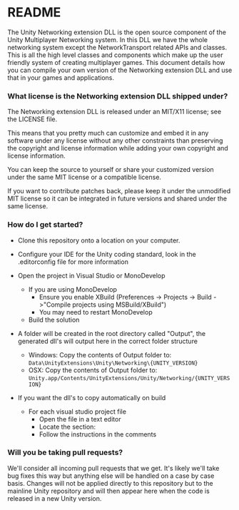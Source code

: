 # README #

The Unity Networking extension DLL is the open source component of the Unity Multiplayer Networking system. In this DLL we have the whole networking system except the NetworkTransport related APIs and classes. This is all the high level classes and components which make up the user friendly system of creating multiplayer games. This document details how you can compile your own version of the Networking extension DLL and use that in your games and applications.

### What license is the Networking extension DLL shipped under? ###
The Networking extension DLL is released under an MIT/X11 license; see the LICENSE file.

This means that you pretty much can customize and embed it in any software under any license without any other constraints than preserving the copyright and license information while adding your own copyright and license information.

You can keep the source to yourself or share your customized version under the same MIT license or a compatible license.

If you want to contribute patches back, please keep it under the unmodified MIT license so it can be integrated in future versions and shared under the same license.

### How do I get started? ###
* Clone this repository onto a location on your computer.
* Configure your IDE for the Unity coding standard, look in the .editorconfig file for more information
* Open the project in Visual Studio or MonoDevelop
    * If you are using MonoDevelop
        * Ensure you enable XBuild (Preferences -> Projects -> Build ->"Compile projects using MSBuild/XBuild")
        * You may need to restart MonoDevelop
    * Build the solution

* A folder will be created in the root directory called "Output", the generated dll's will output here in the correct folder structure
    * Windows: Copy the contents of Output folder to: `Data\UnityExtensions\Unity\Networking\{UNITY_VERSION}`
    * OSX: Copy the contents of Output folder to: `Unity.app/Contents/UnityExtensions/Unity/Networking/{UNITY_VERSION}`

* If you want the dll's to copy automatically on build
    * For each visual studio project file
        * Open the file in a text editor
        * Locate the section: <Target Name="AfterBuild">
        * Follow the instructions in the comments

### Will you be taking pull requests? ###
We'll consider all incoming pull requests that we get. It's likely we'll take bug fixes this way but anything else will be handled on a case by case basis. Changes will not be applied directly to this repository but to the mainline Unity repository and will then appear here when the code is released in a new Unity version.
